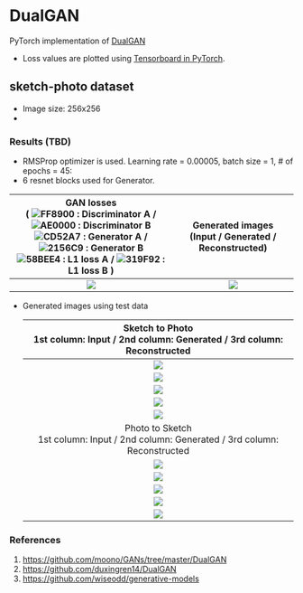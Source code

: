 # DualGAN
PyTorch implementation of [DualGAN](https://arxiv.org/abs/1704.02510.pdf)
* Loss values are plotted using [Tensorboard in PyTorch](https://github.com/yunjey/pytorch-tutorial/tree/master/tutorials/04-utils/tensorboard).

## sketch-photo dataset
* Image size: 256x256
*

### Results (TBD)
* RMSProp optimizer is used. Learning rate = 0.00005, batch size = 1, # of epochs = 45:
* 6 resnet blocks used for Generator.

GAN losses<br> ( ![FF8900](https://placehold.it/10/FF8900/000000?text=+) : Discriminator A / ![AE0000](https://placehold.it/10/AE0000/000000?text=+) : Discriminator B <br> ![CD52A7](https://placehold.it/10/CD52A7/000000?text=+) : Generator A / ![2156C9](https://placehold.it/10/2156C9/000000?text=+) : Generator B <br> ![58BEE4](https://placehold.it/10/58BEE4/000000?text=+) : L1 loss A / ![319F92](https://placehold.it/10/319F92/000000?text=+) : L1 loss B ) | Generated images<br>(Input / Generated / Reconstructed)
:---:|:---:
<img src = 'horse2zebra_results/horse2zebra_DualGAN_losses_epochs_200.png'> | <img src = 'horse2zebra_results/sketch-photo_DualGAN_epochs_200.gif'>

* Generated images using test data

    |Sketch to Photo<br>1st column: Input / 2nd column: Generated / 3rd column: Reconstructed|
    |:---:|
    |![](horse2zebra_test_results/AtoB/Test_result_2.png)|
    |![](horse2zebra_test_results/AtoB/Test_result_11.png)|
    |![](horse2zebra_test_results/AtoB/Test_result_50.png)|
    |![](horse2zebra_test_results/AtoB/Test_result_112.png)|
    |![](horse2zebra_test_results/AtoB/Test_result_115.png)|
    |Photo to Sketch<br>1st column: Input / 2nd column: Generated / 3rd column: Reconstructed|
    |![](horse2zebra_test_results/BtoA/Test_result_14.png)|
    |![](horse2zebra_test_results/BtoA/Test_result_31.png)|
    |![](horse2zebra_test_results/BtoA/Test_result_68.png)|
    |![](horse2zebra_test_results/BtoA/Test_result_111.png)|
    |![](horse2zebra_test_results/BtoA/Test_result_140.png)|

### References
1. https://github.com/moono/GANs/tree/master/DualGAN
2. https://github.com/duxingren14/DualGAN
3. https://github.com/wiseodd/generative-models
